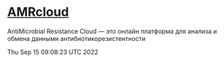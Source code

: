 # [AMRcloud](https://amrcloud.net/)

AntiMicrobial Resistance Cloud — это онлайн платформа для анализа и обмена данными антибиотикорезистентности

Thu Sep 15 09:08:23 UTC 2022
